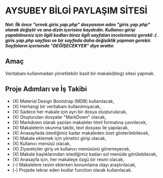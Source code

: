 # AYSUBEY BİLGİ PAYLAŞIM SİTESİ

***Not: İlk önce "ornek.giris.yap.php" dosyasının adını "giris.yap.php" olarak değiştir ve ana dizin içerisine kaydedin. Kullanıcı girişi yapabilmeniz için ilgili kodları biraz ilgili sayfaları incelemeniz gerekli :( . giris.yap.php sayfası ve bir sayfada daha değişiklik yapman gerekir. Sayfaların içerisinde "DEĞİŞECEKYER" diye arattır.***


## Amaç

Veritabanı kullanmadan yönetilebilir basit bir makale(blog) sitesi yapmak.

## Proje Adımları ve İş Takibi

- (X) Material Design Bootstrap (MDB) kullanılacak,
- (X) Herhangi bir veritabanı kullanılmıyacak,
- (X) Sadece her makale için ayrı bir dosya oluşturulacak,
- (X) Oluşturulan dosyalar "MarkDown" olacak,
- (X) Markdown olarak yazılan makaleler html formatına çevrilecek,
- (X) Makalelerin okunma takibi, text dosyası ile yapılacak,
- (X) Anasayfada istediğimiz kadar makaleden özet gösterilebilecek,
- (X) Makale eklemek için yönetici girişi olacak,
- (X) Kullanıcı menüsü olacak,
- (X) Ziyaretçiler giriş ve kullanıcı menüsünü göremeyecek,
- (X) Makale başlıklarından istediğimiz kadarı sol menüde görülebilecek,
- (X) Anasayfa için, her makaleye özgü bir resmi olacak,
- (-) Makalelere resim eklerken konumlama olayı araştırılacak,
- (-) Projede tekrar eden kodlar function olarak kullanılacak.
